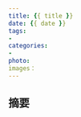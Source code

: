 ```yaml
---
title: {{ title }}
date: {{ date }}
tags:
-
categories:
-
photo: 
images：
---
```

## 摘要
&ensp;&ensp;&ensp;&ensp;
&ensp;&ensp;&ensp;&ensp;
<!--more-->